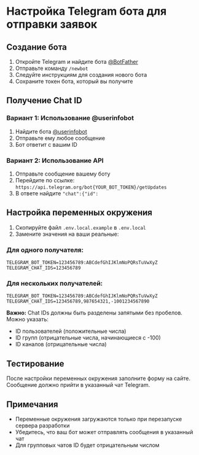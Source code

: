 # Настройка Telegram бота для отправки заявок

## Создание бота

1. Откройте Telegram и найдите бота [@BotFather](https://t.me/BotFather)
2. Отправьте команду `/newbot`
3. Следуйте инструкциям для создания нового бота
4. Сохраните токен бота, который вы получите

## Получение Chat ID

### Вариант 1: Использование @userinfobot
1. Найдите бота [@userinfobot](https://t.me/userinfobot)
2. Отправьте ему любое сообщение
3. Бот ответит с вашим ID

### Вариант 2: Использование API
1. Отправьте сообщение вашему боту
2. Перейдите по ссылке: `https://api.telegram.org/bot{YOUR_BOT_TOKEN}/getUpdates`
3. В ответе найдите `"chat":{"id":`

## Настройка переменных окружения

1. Скопируйте файл `.env.local.example` в `.env.local`
2. Замените значения на ваши реальные:

### Для одного получателя:
   ```
   TELEGRAM_BOT_TOKEN=123456789:ABCdefGhIJKlmNoPQRsTuVwXyZ
   TELEGRAM_CHAT_IDS=123456789
   ```

### Для нескольких получателей:
   ```
   TELEGRAM_BOT_TOKEN=123456789:ABCdefGhIJKlmNoPQRsTuVwXyZ
   TELEGRAM_CHAT_IDS=123456789,987654321,-1001234567890
   ```

**Важно:** Chat IDs должны быть разделены запятыми без пробелов. Можно указать:
- ID пользователей (положительные числа)
- ID групп (отрицательные числа, начинающиеся с -100)
- ID каналов (отрицательные числа)

## Тестирование

После настройки переменных окружения заполните форму на сайте. Сообщение должно прийти в указанный чат Telegram.

## Примечания

- Переменные окружения загружаются только при перезапуске сервера разработки
- Убедитесь, что ваш бот может отправлять сообщения в указанный чат
- Для групповых чатов ID будет отрицательным числом

